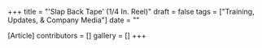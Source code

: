 +++
title = "'Slap Back Tape' (1/4 In. Reel)"
draft = false
tags = ["Training, Updates, & Company Media"]
date = ""

[Article]
contributors = []
gallery = []
+++